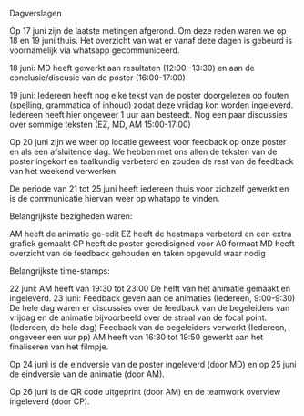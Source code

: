 Dagverslagen

Op 17 juni zijn de laatste metingen afgerond. Om deze reden waren we op 18 en 19 juni thuis. Het overzicht van wat er vanaf deze dagen is gebeurd is voornamelijk via whatsapp gecommuniceerd.

18 juni: MD heeft gewerkt aan resultaten (12:00 -13:30) en aan de conclusie/discusie van de poster (16:00-17:00)

19 juni: Iedereen heeft nog elke tekst van de poster doorgelezen op fouten (spelling, grammatica of inhoud) zodat deze vrijdag kon worden ingeleverd. Iedereen heeft hier ongeveer 1 uur aan besteedt. 
Nog een paar discussies over sommige teksten (EZ, MD, AM 15:00-17:00)


Op 20 juni zijn we weer op locatie geweest voor feedback op onze poster en als een afsluitende dag. We hebben met ons allen de teksten van de poster ingekort en taalkundig verbeterd en zouden de rest van de feedback van het weekend verwerken


De periode van 21 tot 25 juni heeft iedereen thuis voor zichzelf gewerkt en is de communicatie hiervan weer op whatapp te vinden. 

Belangrijkste bezigheden waren:

AM heeft de animatie ge-edit
EZ heeft de heatmaps verbeterd en een extra grafiek gemaakt
CP heeft de poster geredisigned voor A0 formaat
MD heeft overzicht van de feedback gehouden en taken opgevuld waar nodig

Belangrijkste time-stamps:

22 juni: AM heeft van 19:30 tot 23:00 De helft van het animatie gemaakt en ingeleverd.
23 juni: Feedback geven aan de animaties (Iedereen, 9:00-9:30)
De hele dag waren er discussies over de feedback van de begeleiders van vrijdag en de animatie bijvoorbeeld over de straal van de focal point. (Iedereen, de hele dag)
Feedback van de begeleiders verwerkt (Iedereen, ongeveer een uur pp)
AM heeft van 16:30 tot 19:50 gewerkt aan het finaliseren van het filmpje.



Op 24 juni is de eindversie van de poster ingeleverd (door MD) en op 25 juni de eindversie van de animatie (door AM).

Op 26 juni is de QR code uitgeprint (door AM) en de teamwork overview ingeleverd (door CP).